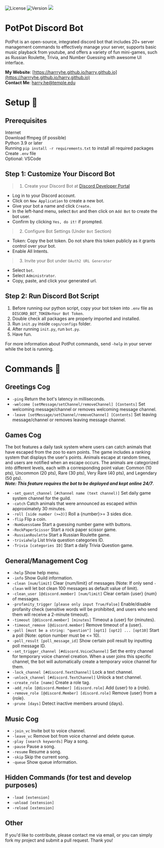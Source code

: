 ![License](https://img.shields.io/github/license/HarrryHe/PotPot-Discord-Bot?label=License) ![Version](https://img.shields.io/github/v/release/HarrryHe/PotPot-Discord-Bot?label=Release&color=red) <a href="https://discord.gg/NQ6SDsEc"><img src="https://img.shields.io/discord/1271308212406059069?label=Discord&logo=discord&color=blue"></a>
# PotPot Discord Bot
PotPot is an open-source, integrated discord bot that includes 20+ server management commands to effectively manage your server, supports basic music playback from youtube, and offers a variety of fun mini-games, such as Russian Roulette, Trivia, and Number Guessing with awesome UI interface.

**My Website**: [https://harrryhe.github.io/harry.github.io](https://harrryhe.github.io/harry.github.io)  
**Contact Me**: [harry.he@temple.edu](harry.he@temple.edu)

# Setup 🔨

## Prerequisites
Internet  
Download ffmpeg (if possible)  
Python 3.9 or later  
Running `pip install -r requirements.txt` to install all required packages  
Create `.env` file  
Optional: VSCode

## Step 1: Customize Your Discord Bot

> 1. Create your Discord Bot at [Discord Developer Portal](https://discord.com/developers/applications)
- Log in to your Discord account.
- Click on `New Application` to create a new bot.
- Give your bot a name and click `Create.`
- In the left-hand menu, select `Bot` and then click on `Add Bot` to create the bot user.
- Confirm by clicking `Yes, do it!` if prompted.  

> 2. Configure Bot Settings (Under `Bot` Section)
- Token: Copy the bot token. Do not share this token publicly as it grants control over your bot.
- Enable All Intents.

> 3. Invite your Bot under `OAuth2 URL Generator`
- Select `bot`.
- Select `Administrator`.
- Copy, paste, and click your generated url.


## Step 2: Run Discord Bot Script

1. Before running our python script, copy your bot token into `.env` file as `DISCORD_BOT_TOKEN=Your Bot Token`.
2. Double check all packages are properly imported and installed.
3. Run `init.py` inside `cogs/configs` folder.
4. After running `init.py`, run `bot.py`.
5. Have fun.  
  
For more information about PotPot commands, send `-help` in your server while the bot is running.

# Commands 🥳
## Greetings Cog
- `-ping` Return the bot's latency in milliseconds.  
- `-welcome [setMessage/setChannel/removeChannel] [Contents]` Set welcoming message/channel or removes welcoming message channel.
- `-leave [setMessage/setChannel/removeChannel] [Contents]` Set leaving message/channel or removes leaving message channel.  

## Games Cog
The bot features a daily task system where users can catch animals that have escaped from the zoo to earn points. The game includes a ranking system that displays the user's points. Animals escape at random times, and users are notified when an escape occurs. The animals are categorized into different levels, each with a corresponding point value: Common (10 pts), Uncommon (20 pts), Rare (30 pts), Very Rare (40 pts), and Legendary (50 pts).  
***Note: This feature requires the bot to be deployed and kept online 24/7***.
- `-set_quest_channel [#channel name (text channel)]` Set daily game system channel for the guild.
- `-catch` Catch animals that were announced as escaped within approximately 30 minutes.
- `-roll [side number (>=3)]` Roll a {number}>= 3 sides dice.
- `-flip` Flip a coin.
- `-NumGuessGame` Start a guessing number game with buttons.
- `-RockPaperScissor` Start a rock paper scissor game.
- `-RussianRoulette` Start a Russian Roulette game.
- `-triviahelp` List trivia question categories ID.
- `-Trivia [categories ID]` Start a daily Trivia Question game.  

## General/Management Cog
- `-help` Show help menu.
- `-info` Show Guild information.
- `-clean [num/limit]` Clear {num/limit} of messages (Note: If only send `-clean` will let bot clean 100 messages as default value of limit).
- `-clean_user [@discord.member] [num/limit]` Clear certain {user} {num} of messages.
- `-profanity_trigger [please only input True/False]` Enable/disable profanity check (sensitive words will be prohibited, and users who send them will receive a 2-minute timeout).
- `-timeout [@discord.member] [minutes]` Timeout a {user} for {minutes}.
- `-timeout_remove [@discord.member]` Remove timeout of a {user}.
- `-poll [must be a string: "question"] [opt1] [opt2] ... [opt10]` Start a poll (Note: option number must be <= 10).
- `-poll_result [poll_message_id]` Show certain poll result by inputting poll message ID.
- `-set_trigger_channel [#discord.VoiceChannel]` Set the entry channel for temporary voice channel creation. When a user joins this specific channel, the bot will automatically create a temporary voice channel for them.
- `-lock_channel [#discord.TextChannel]` Lock a text channel.
- `-unlock_channel [#discord.TextChannel]` Unlock a text channel.
- `-create_role [name]` Create a role tag.
- `-add_role [@discord.Member] [discord.role]` Add {user} to a {role}.
- `-remove_role [@discord.Member] [discord.role]` Remove {user} from a {role}.
- `-prune [days]` Detect inactive members around {days}.  

## Music Cog
- `-join_vc` Invite bot to voice channel.
- `-leave_vc` Remove bot from voice channel and delete queue.
- `-play [search keywords]` Play a song.
- `-pause` Pause a song.
- `-resume` Resume a song.
- `-skip` Skip the current song.
- `-queue` Show queue information.

## Hidden Commands (for test and develop purposes)
- `-load [extension]`
- `-unload [extension]`
- `-reload [extension]`

## Other
If you'd like to contribute, please contact me via email, or you can simply fork my project and submit a pull request. Thank you!



